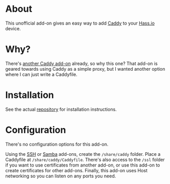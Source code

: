# About

This unofficial add-on gives an easy way to add [Caddy](https://caddyserver.com/) to your [Hass.io](https://home-assistant.io/hassio/) device.

# Why?

There's [another Caddy add-on](https://github.com/bestlibre/hassio-addons/tree/master/caddy_proxy) already, so why this one? That add-on is geared towards using Caddy as a simple proxy, but I wanted another option where I can just write a Caddyfile.

# Installation

See the actual [repository](https://github.com/korylprince/hassio-caddy/) for installation instructions.

# Configuration

There's no configuration options for this add-on.

Using the [SSH](https://home-assistant.io/addons/ssh/) or [Samba](https://home-assistant.io/addons/samba/) add-ons, create the `/share/caddy` folder. Place a Caddyfile at `/share/caddy/Caddyfile`. There's also access to the `/ssl` folder if you want to use certificates from another add-on, or use this add-on to create certificates for other add-ons. Finally, this add-on uses Host networking so you can listen on any ports you need.
